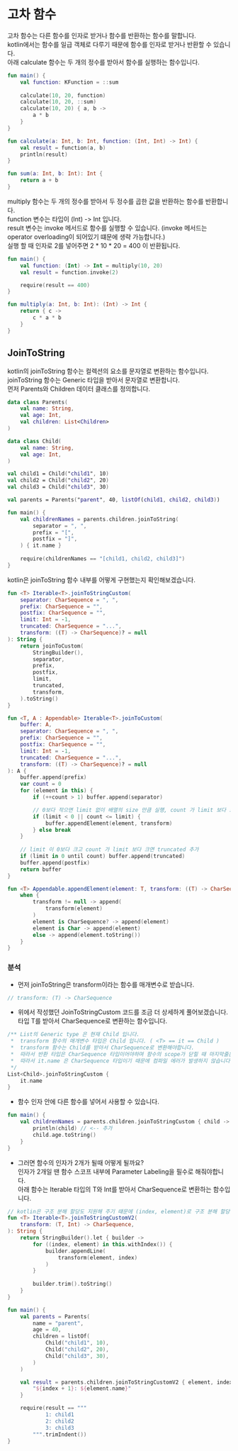 # 고차 함수

고차 함수는 다른 함수를 인자로 받거나 함수를 반환하는 함수를 말합니다.  
kotlin에서는 함수를 일급 객체로 다루기 때문에 함수를 인자로 받거나 반환할 수 있습니다.  
아래 calculate 함수는 두 개의 정수를 받아서 함수를 실행하는 함수입니다.

```kotlin
fun main() {
    val function: KFunction = ::sum
    
    calculate(10, 20, function)
    calculate(10, 20, ::sum)
    calculate(10, 20) { a, b ->
        a * b
    }
}

fun calculate(a: Int, b: Int, function: (Int, Int) -> Int) {
    val result = function(a, b)
    println(result)
}

fun sum(a: Int, b: Int): Int {
    return a + b
}
```

multiply 함수는 두 개의 정수를 받아서 두 정수를 곱한 값을 반환하는 함수를 반환합니다.  
function 변수는 타입이 (Int) -> Int 입니다.  
result 변수는 invoke 메서드로 함수를 실행할 수 있습니다. (invoke 메서드는 operator overloading이 되어있기 떄문에 생략 가능합니다.)  
실행 할 때 인자로 2를 넣어주면 2 * 10 * 20 = 400 이 반환됩니다.

```kotlin
fun main() {
    val function: (Int) -> Int = multiply(10, 20)
    val result = function.invoke(2)

    require(result == 400)
}

fun multiply(a: Int, b: Int): (Int) -> Int {
    return { c ->
        c * a * b
    }
}
```

## JoinToString
kotlin의 joinToString 함수는 컬렉션의 요소를 문자열로 변환하는 함수입니다.  
joinToString 함수는 Generic 타입을 받아서 문자열로 변환합니다.  
먼저 Parents와 Children 데이터 클래스를 정의합니다.
```kotlin
data class Parents(
    val name: String,
    val age: Int,
    val children: List<Children>
)

data class Child(
    val name: String,
    val age: Int,
)

val child1 = Child("child1", 10)
val child2 = Child("child2", 20)
val child3 = Child("child3", 30)

val parents = Parents("parent", 40, listOf(child1, child2, child3))

fun main() {
    val childrenNames = parents.children.joinToString(
        separator = ", ",
        prefix = "[",
        postfix = "]",
    ) { it.name }
    
    require(childrenNames == "[child1, child2, child3]")
}
```

kotlin은 joinToString 함수 내부를 어떻게 구현했는지 확인해보겠습니다.
```kotlin
fun <T> Iterable<T>.joinToStringCustom(
    separator: CharSequence = ", ",
    prefix: CharSequence = "",
    postfix: CharSequence = "",
    limit: Int = -1,
    truncated: CharSequence = "...",
    transform: ((T) -> CharSequence)? = null
): String {
    return joinToCustom(
        StringBuilder(),
        separator,
        prefix,
        postfix,
        limit,
        truncated,
        transform,
    ).toString()
}

fun <T, A : Appendable> Iterable<T>.joinToCustom(
    buffer: A,
    separator: CharSequence = ", ",
    prefix: CharSequence = "",
    postfix: CharSequence = "",
    limit: Int = -1,
    truncated: CharSequence = "...",
    transform: ((T) -> CharSequence)? = null
): A {
    buffer.append(prefix)
    var count = 0
    for (element in this) {
        if (++count > 1) buffer.append(separator)

        // 0보다 작으면 limit 없이 배열의 size 만큼 실행, count 가 limit 보다 크면 break
        if (limit < 0 || count <= limit) {
            buffer.appendElement(element, transform)
        } else break
    }
    
    // limit 이 0보다 크고 count 가 limit 보다 크면 truncated 추가
    if (limit in 0 until count) buffer.append(truncated)
    buffer.append(postfix)
    return buffer
}

fun <T> Appendable.appendElement(element: T, transform: ((T) -> CharSequence)?) {
    when {
        transform != null -> append(
            transform(element)
        )
        element is CharSequence? -> append(element)
        element is Char -> append(element)
        else -> append(element.toString())
    }
}
```

### 분석 
 - 먼저 joinToString은 transform이라는 함수를 매개변수로 받습니다.
```kotlin
// transform: (T) -> CharSequence
```

 - 위에서 작성했던 JoinToStringCustom 코드를 조금 더 상세하게 풀어보겠습니다.  
타입 T를 받아서 CharSequence로 변환하는 함수입니다.
```kotlin
/** List의 Generic type 은 현재 Child 입니다.
 *  transform 함수의 매개변수 타입은 Child 입니다. ( <T> == it == Child )
 *  transform 함수는 Child를 받아서 CharSequence로 변환해야합니다.
 *  따라서 반환 타입은 CharSequence 타입이어야하며 함수의 scope가 닫힐 때 마지막줄은 CharSequence여야 합니다.
 *  따라서 it.name 은 CharSequence 타입이기 때문에 컴파일 에러가 발생하지 않습니다.
 */
List<Child>.joinToStringCustom {
    it.name
}
```

 - 함수 인자 안에 다른 함수를 넣어서 사용할 수 있습니다.
```kotlin
fun main() {
    val childrenNames = parents.children.joinToStringCustom { child ->
        println(child) // <-- 추가
        child.age.toString()
    }
}
```

 - 그러면 함수의 인자가 2개가 될때 어떻게 될까요?  
인자가 2개일 땐 함수 스코프 내부에 Parameter Labeling을 필수로 해줘야합니다.  
아래 함수는 Iterable 타입의 T와 Int를 받아서 CharSequence로 변환하는 함수입니다.
```kotlin
// kotlin은 구조 분해 할당도 지원해 주기 떄문에 (index, element)로 구조 분해 할당을 하여 index와 element를 사용할 수 있습니다.
fun <T> Iterable<T>.joinToStringCustomV2(
    transform: (T, Int) -> CharSequence,
): String {
    return StringBuilder().let { builder ->
        for ((index, element) in this.withIndex()) {
            builder.appendLine(
                transform(element, index)
            )
        }
        
        builder.trim().toString()
    }
}

fun main() {
    val parents = Parents(
        name = "parent",
        age = 40,
        children = listOf(
            Child("child1", 10),
            Child("child2", 20),
            Child("child3", 30),
        )
    )

    val result = parents.children.joinToStringCustomV2 { element, index ->
        "${index + 1}: ${element.name}"
    }

    require(result == """
            1: child1
            2: child2
            3: child3
        """.trimIndent())
}
```